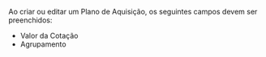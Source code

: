 Ao criar ou editar um Plano de Aquisição, os seguintes campos devem ser preenchidos:

* Valor da Cotação
* Agrupamento
